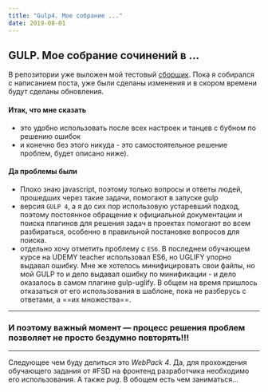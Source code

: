 ```yaml
---
title: "Gulp4. Мое собрание ..."
date: 2019-08-01
---
```


## GULP. Мое собрание сочинений в ...

В репозитории уже выложен мой тестовый [сборщик](https://github.com/burik84/build_gulp).
Пока я собирался с написанием поста, уже были сделаны изменения и в скором времени будут сделаны обновления.

#### Итак, что мне сказать
* это удобно использовать после всех настроек и танцев с бубном по решению ошибок
* и конечно без этого никуда - это самостоятельное решение проблем, будет описано ниже).

#### Да проблемы были
* Плохо знаю javascript, поэтому только вопросы и ответы людей, прошедших через такие задачи, помогают в запуске gulp
* версия `GULP 4`, а я до сих пор использовую устаревший подход, поэтому постоянное обращение к официальной документации и поиска плагинов для решения задач в проектах помогают во всем разбираться, особенно в правильной постановке вопросов для поиска.
* отдельно хочу отметить проблему с `ES6`. В последнем обучающем курсе на UDEMY teacher использовал ES6, но UGLIFY упорно выдавал ошибку. Мне же хотелось минифицировать свои файлы, но мой GULP то и дело выдавал ошибку по минификации - и дело оказалось в самом плагине gulp-uglify. В общем на время пришлось отказаться от его использования в шаблоне, пока не разберусь с ответами, а ==их множества==.

---

### И поэтому важный момент — процесс решения проблем позволяет не просто бездумно повторять!!!

---

Следующее чем буду делиться это *WebPack 4*. Да, для прохождения обучающего задания от #FSD на фронтенд разработчика необходимо его использования. А также *pug*. В обoщем есть чем заниматься...
